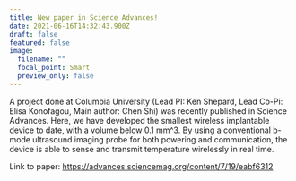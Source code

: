 ```yaml
---
title: New paper in Science Advances!
date: 2021-06-16T14:32:43.900Z
draft: false
featured: false
image:
  filename: ""
  focal_point: Smart
  preview_only: false
---
```

A project done at Columbia University (Lead PI: Ken Shepard, Lead Co-Pi: Elisa Konofagou, Main author: Chen Shi) was recently published in Science Advances. Here, we have developed the smallest wireless implantable device to date, with a volume below 0.1 mm^3. By using a conventional b-mode ultrasound imaging probe for both powering and communication, the device is able to sense and transmit temperature wirelessly in real time. 

Link to paper: https://advances.sciencemag.org/content/7/19/eabf6312
